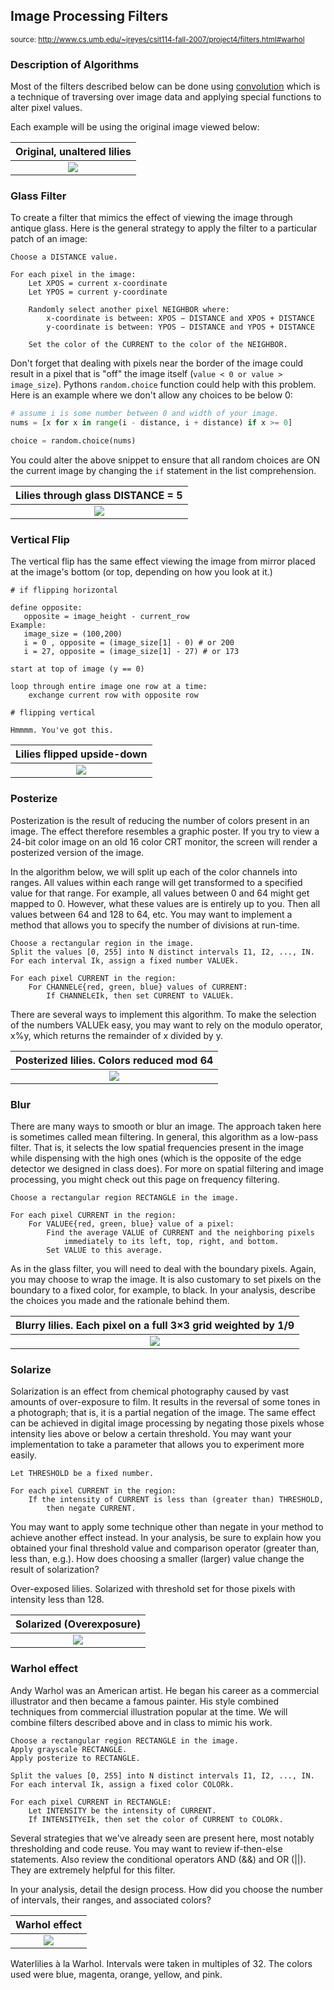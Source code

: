 ## Image Processing Filters
<sup>source: http://www.cs.umb.edu/~jreyes/csit114-fall-2007/project4/filters.html#warhol</sup>

### Description of Algorithms

Most of the filters described below can be done using [convolution](https://en.wikipedia.org/wiki/Kernel_(image_processing)) which is a technique of traversing over image data and applying special functions to alter pixel values. 

Each example will be using the original image viewed below:

| Original, unaltered lilies |
|:---:|
|![](http://www.cs.umb.edu/~jreyes/csit114-fall-2007/images/project4/waterlilies.jpg)|

### Glass Filter

To create a filter that mimics the effect of viewing the image through antique glass. Here is the general strategy to apply the filter to a particular patch of an image:

```
Choose a DISTANCE value.

For each pixel in the image: 
	Let XPOS = current x-coordinate
	Let YPOS = current y-coordinate

	Randomly select another pixel NEIGHBOR where:  
		x-coordinate is between: XPOS − DISTANCE and XPOS + DISTANCE
		y-coordinate is between: YPOS − DISTANCE and YPOS + DISTANCE

	Set the color of the CURRENT to the color of the NEIGHBOR.
```
Don't forget that dealing with pixels near the border of the image could result in a pixel that is "off" the image itself (`value < 0 or value > image_size`). Pythons `random.choice` function could help with this problem. Here is an example where we don't allow any choices to be below 0:

```python
# assume i is some number between 0 and width of your image.
nums = [x for x in range(i - distance, i + distance) if x >= 0]

choice = random.choice(nums)
```
You could alter the above snippet to ensure that all random choices are ON the current image by changing the `if` statement in the list comprehension.

| Lilies through glass DISTANCE = 5  |
|:---:|
|![](http://www.cs.umb.edu/~jreyes/csit114-fall-2007/images/project4/glass.jpg)|

### Vertical Flip

The vertical flip has the same effect viewing the image from mirror placed at the image's bottom (or top, depending on how you look at it.) 

```
# if flipping horizontal

define opposite:
   opposite = image_height - current_row
Example:
   image_size = (100,200)
   i = 0 , opposite = (image_size[1] - 0) # or 200
   i = 27, opposite = (image_size[1] - 27) # or 173 

start at top of image (y == 0)

loop through entire image one row at a time:
    exchange current row with opposite row 
   
# flipping vertical

Hmmmm. You've got this.

```

| Lilies flipped upside-down |
|:---:|
|![](http://www.cs.umb.edu/~jreyes/csit114-fall-2007/images/project4/flip.jpg)|

### Posterize

Posterization is the result of reducing the number of colors present in an image. The effect therefore resembles a graphic poster. If you try to view a 24-bit color image on an old 16 color CRT monitor, the screen will render a posterized version of the image.

In the algorithm below, we will split up each of the color channels into ranges. All values within each range will get transformed to a specified value for that range. For example, all values between 0 and 64 might get mapped to 0. However, what these values are is entirely up to you. Then all values between 64 and 128 to 64, etc. You may want to implement a method that allows you to specify the number of divisions at run-time.

```
Choose a rectangular region in the image.
Split the values [0, 255] into N distinct intervals I1, I2, ..., IN.
For each interval Ik, assign a fixed number VALUEk.

For each pixel CURRENT in the region:
	For CHANNEL∈{red, green, blue} values of CURRENT:
		If CHANNEL∈Ik, then set CURRENT to VALUEk.
```

There are several ways to implement this algorithm. To make the selection of the numbers VALUEk easy, you may want to rely on the modulo operator, x%y, which returns the remainder of x divided by y.

| Posterized lilies. Colors reduced mod 64 |
|:---:|
|![](http://www.cs.umb.edu/~jreyes/csit114-fall-2007/images/project4/posterize.jpg)|

### Blur

There are many ways to smooth or blur an image. The approach taken here is sometimes called mean filtering. In general, this algorithm as a low-pass filter. That is, it selects the low spatial frequencies present in the image while dispensing with the high ones (which is the opposite of the edge detector we designed in class does). For more on spatial filtering and image processing, you might check out this page on frequency filtering.

```
Choose a rectangular region RECTANGLE in the image.

For each pixel CURRENT in the region:
	For VALUE∈{red, green, blue} value of a pixel:
		Find the average VALUE of CURRENT and the neighboring pixels 
			immediately to its left, top, right, and bottom.
		Set VALUE to this average.
```

As in the glass filter, you will need to deal with the boundary pixels. Again, you may choose to wrap the image. It is also customary to set pixels on the boundary to a fixed color, for example, to black. In your analysis, describe the choices you made and the rationale behind them.

| Blurry lilies. Each pixel on a full 3×3 grid weighted by 1/9 |
|:---:|
|![](http://www.cs.umb.edu/~jreyes/csit114-fall-2007/images/project4/blur.jpg)|

### Solarize

Solarization is an effect from chemical photography caused by vast amounts of over-exposure to film. It results in the reversal of some tones in a photograph; that is, it is a partial negation of the image. The same effect can be achieved in digital image processing by negating those pixels whose intensity lies above or below a certain threshold. You may want your implementation to take a parameter that allows you to experiment more easily.

```
Let THRESHOLD be a fixed number.

For each pixel CURRENT in the region:
	If the intensity of CURRENT is less than (greater than) THRESHOLD,
		then negate CURRENT.
```

You may want to apply some technique other than negate in your method to achieve another effect instead. In your analysis, be sure to explain how you obtained your final threshold value and comparison operator (greater than, less than, e.g.). How does choosing a smaller (larger) value change the result of solarization?


Over-exposed lilies. Solarized with threshold set for those pixels with intensity less than 128.

| Solarized (Overexposure)|
|:---:|
|![](http://www.cs.umb.edu/~jreyes/csit114-fall-2007/images/project4/solarize.jpg)|



### Warhol effect

Andy Warhol was an American artist. He began his career as a commercial illustrator and then became a famous painter. His style combined techniques from commercial illustration popular at the time. We will combine filters described above and in class to mimic his work.

```
Choose a rectangular region RECTANGLE in the image.
Apply grayscale RECTANGLE.
Apply posterize to RECTANGLE.

Split the values [0, 255] into N distinct intervals I1, I2, ..., IN.
For each interval Ik, assign a fixed color COLORk.

For each pixel CURRENT in RECTANGLE:
	Let INTENSITY be the intensity of CURRENT.
	If INTENSITY∈Ik, then set the color of CURRENT to COLORk.
```

Several strategies that we've already seen are present here, most notably thresholding and code reuse. You may want to review if-then-else statements. Also review the conditional operators AND (&&) and OR (||). They are extremely helpful for this filter.

In your analysis, detail the design process. How did you choose the number of intervals, their ranges, and associated colors?


| Warhol effect|
|:---:|
|![](http://www.cs.umb.edu/~jreyes/csit114-fall-2007/images/project4/warhol.jpg)|

Waterlilies à la Warhol. Intervals were taken in multiples of 32.
The colors used were blue, magenta, orange, yellow, and pink.


